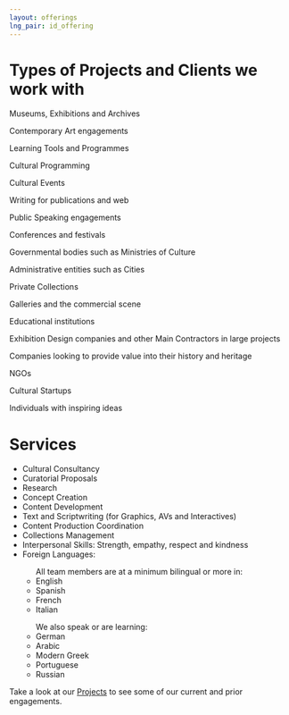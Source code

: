 ```yaml
---
layout: offerings
lng_pair: id_offering
---
```

<script src="https://kit.fontawesome.com/9293cabefc.js" crossorigin="anonymous"></script>
<div class="row">
    <div class="col-md-12">
        <div class="position-relative">
                 <h1 class="title2">Types of Projects and Clients we work with</h1>
                 <div class="offlist">
                    <p><i class="fa-solid fa-building-columns"></i>Museums, Exhibitions and Archives</p>
                            <p><i class="fa-solid fa-palette"></i>Contemporary Art engagements</p>
                            <p><i class="fa-solid fa-pen"></i>Learning Tools and Programmes</p>
                            <p><i class="fa-solid fa-gear"></i>Cultural Programming</p>
                            <p><i class="fa-solid fa-masks-theater"></i>Cultural Events</p>
                            <p><i class="fa-solid fa-pen-nib"></i>Writing for publications and web</p>
                            <p><i class="fa-solid fa-comments"></i>Public Speaking engagements</p>
                            <p><i class="fa-solid fa-users"></i>Conferences and festivals</p>
                            <p><i class="fa-solid fa-building"></i>Governmental bodies such as Ministries of Culture</p>
                            <p><i class="fa-solid fa-city"></i>Administrative entities such as Cities</p>
                            <p><i class="fa-solid fa-paintbrush"></i>Private Collections</p>
                            <p><i class="fa-solid fa-handshake"></i>Galleries and the commercial scene</p>
                            <p><i class="fa-solid fa-school"></i>Educational institutions</p>
                            <p><i class="fa-solid fa-list-check"></i>Exhibition Design companies and other Main Contractors in large projects</p>
                            <p><i class="fa-solid fa-sitemap"></i>Companies looking to provide value into their history and heritage </p>
                            <p><i class="fa-solid fa-building-ngo"></i>NGOs</p>
                            <p><i class="fa-solid fa-rocket"></i>Cultural Startups</p>
                            <p><i class="fa-solid fa-lightbulb"></i>Individuals with inspiring ideas</p>
                        </div>
                 <h1 class="title2">Services</h1>
                        <ul id="offering-services">
                            <li>Cultural Consultancy</li>
                            <li>Curatorial Proposals</li>
                            <li>Research</li>
                            <li>Concept Creation</li>
                            <li>Content Development</li>
                            <li>Text and Scriptwriting (for Graphics, AVs and Interactives)</li>
                            <li>Content Production Coordination</li>
                            <li>Collections Management</li>
                            <li> Interpersonal Skills: Strength, empathy, respect and kindness</li>
                            <li>Foreign Languages:
                            <div>
                                <ul class="sub-item">All team members are at a minimum bilingual or more in:
                                    <li>English</li>
                                    <li>Spanish</li>
                                    <li>French</li>
                                    <li>Italian</li>
                                </ul>
                                <ul class="sub-item">We also speak or are learning:
                                    <li>German</li>
                                    <li>Arabic</li>
                                    <li>Modern Greek</li>
                                    <li>Portuguese</li>
                                    <li>Russian</li>
                                </ul>
                            </div>
                            </li>
                        </ul>
            </div>
         </div>
    </div> 
   <p>Take a look at our <a class="link" href="/tabs/projects.html">Projects</a> to see some of our current and prior engagements.</p>
